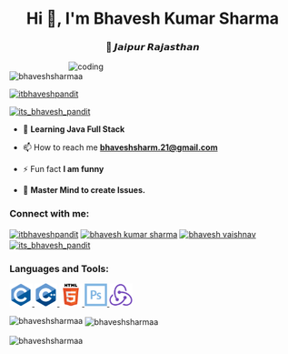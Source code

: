 <h1 align="center">Hi 👋, I'm Bhavesh Kumar Sharma</h1>
<h3 align="center">📍 𝙅𝙖𝙞𝙥𝙪𝙧 𝙍𝙖𝙟𝙖𝙨𝙩𝙝𝙖𝙣</h3>

<img align="right" alt="coding" width="400" src="https://user-images.githubusercontent.com/55389276/140866485-8fb1c876-9a8f-4d6a-98dc-08c4981eaf70.gif">

<p align="left"> <img src="https://komarev.com/ghpvc/?username=bhaveshsharmaa&label=Profile%20views&color=0e75b6&style=flat" alt="bhaveshsharmaa" /> </p>

<p align="left"> <a href="https://twitter.com/itbhaveshpandit" target="blank"><img src="https://img.shields.io/twitter/follow/itbhaveshpandit?logo=twitter&style=for-the-badge" alt="itbhaveshpandit" /></a> </p>

<p align="left"> <a href="https://instagram.com/its_bhavesh_pandit" target="blank"><img src="https://img.shields.io/twitter/follow/its_bhavesh_pandit?logo=instagram&style=for-the-badge" alt="its_bhavesh_pandit" /></a> </p>


- 💬 **Learning Java Full Stack**

- 📫 How to reach me **bhaveshsharm.21@gmail.com**

- ⚡ Fun fact **I am funny**

- 🔴 **Master Mind to create Issues.**

<h3 align="left">Connect with me:</h3>
<p align="left">
<a href="https://twitter.com/itbhaveshpandit" target="blank"><img align="center" src="https://raw.githubusercontent.com/rahuldkjain/github-profile-readme-generator/master/src/images/icons/Social/twitter.svg" alt="itbhaveshpandit" height="30" width="40" /></a>
<a href="https://linkedin.com/in/bhavesh-kumar-sharma" target="blank"><img align="center" src="https://raw.githubusercontent.com/rahuldkjain/github-profile-readme-generator/master/src/images/icons/Social/linked-in-alt.svg" alt="bhavesh kumar sharma" height="30" width="40" /></a>
<a href="https://fb.com/itsbhaveshpandit" target="blank"><img align="center" src="https://raw.githubusercontent.com/rahuldkjain/github-profile-readme-generator/master/src/images/icons/Social/facebook.svg" alt="bhavesh vaishnav" height="30" width="40" /></a>
<a href="https://instagram.com/its_bhavesh_pandit" target="blank"><img align="center" src="https://raw.githubusercontent.com/rahuldkjain/github-profile-readme-generator/master/src/images/icons/Social/instagram.svg" alt="its_bhavesh_pandit" height="30" width="40" /></a>
</p>

<h3 align="left">Languages and Tools:</h3>
<p align="left"> <a href="https://www.cprogramming.com/" target="_blank" rel="noreferrer"> <img src="https://raw.githubusercontent.com/devicons/devicon/master/icons/c/c-original.svg" alt="c" width="40" height="40"/> </a> <a href="https://www.w3schools.com/cpp/" target="_blank" rel="noreferrer"> <img src="https://raw.githubusercontent.com/devicons/devicon/master/icons/cplusplus/cplusplus-original.svg" alt="cplusplus" width="40" height="40"/> </a> <a href="https://www.w3.org/html/" target="_blank" rel="noreferrer"> <img src="https://raw.githubusercontent.com/devicons/devicon/master/icons/html5/html5-original-wordmark.svg" alt="html5" width="40" height="40"/> </a> <a href="https://www.photoshop.com/en" target="_blank" rel="noreferrer"> <img src="https://raw.githubusercontent.com/devicons/devicon/master/icons/photoshop/photoshop-line.svg" alt="photoshop" width="40" height="40"/> </a> <a href="https://redux.js.org" target="_blank" rel="noreferrer"> <img src="https://raw.githubusercontent.com/devicons/devicon/master/icons/redux/redux-original.svg" alt="redux" width="40" height="40"/> </a> </p>

<p><img align="left" src="https://github-readme-stats.vercel.app/api/top-langs?username=bhaveshsharmaa&show_icons=true&locale=en&layout=compact" alt="bhaveshsharmaa" /></p>

<p>&nbsp;<img align="center" src="https://github-readme-stats.vercel.app/api?username=bhaveshsharmaa&show_icons=true&locale=en" alt="bhaveshsharmaa" /></p>

<p><img align="center" src="https://github-readme-streak-stats.herokuapp.com/?user=bhaveshsharmaa&theme=highcontrast&hide_border=true&" alt="bhaveshsharmaa" /></p>
